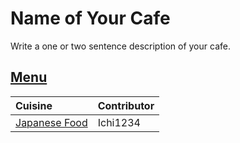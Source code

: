 # Name of Your Cafe

Write a one or two sentence description of your cafe.

## [Menu](menu.md)

| Cuisine                           | Contributor |
|:----------------------------------|------------|
| [Japanese Food](menu.md#Japanese) |Ichi1234    |

